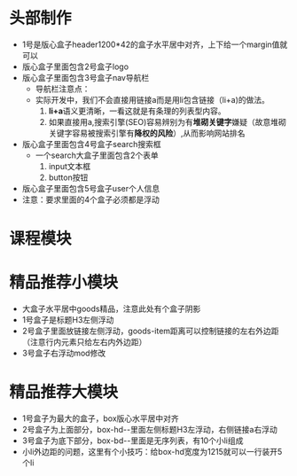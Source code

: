 # 头部制作

- 1号是版心盒子header1200*42的盒子水平居中对齐，上下给一个margin值就可以
- 版心盒子里面包含2号盒子logo
- 版心盒子里面包含3号盒子nav导航栏
  - 导航栏注意点：
  - 实际开发中，我们不会直接用链接a而是用li包含链接（li+a)的做法。
    1. **li+a**语义更清晰，一看这就是有条理的列表型内容。
    2. 如果直接用a,搜索引擎(SEO)容易辨别为有**堆砌关键字**嫌疑（故意堆砌关键字容易被搜索引擎有**降权的风险**）,从而影响网站排名
- 版心盒子里面包含4号盒子search搜索框
  - 一个search大盒子里面包含2个表单
    1. input文本框
    2. button按钮
- 版心盒子里面包含5号盒子user个人信息
- 注意：要求里面的4个盒子必须都是浮动

# 课程模块

# 精品推荐小模块

- 大盒子水平居中goods精品，注意此处有个盒子阴影
- 1号盒子是标题H3左侧浮动
- 2号盒子里面放链接左侧浮动，goods-item距离可以控制链接的左右外边距（注意行内元素只给左右内外边距）
- 3号盒子右浮动mod修改

# 精品推荐大模块

- 1号盒子为最大的盒子，box版心水平居中对齐
- 2号盒子为上面部分，box-hd--里面左侧标题H3左浮动，右侧链接a右浮动
- 3号盒子为底下部分，box-bd--里面是无序列表，有10个小li组成
- 小li外边距的问题，这里有个小技巧：给box-hd宽度为1215就可以一行装开5个li


